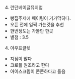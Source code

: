 4. 런던베이글뮤지엄
- 빵집주제에 웨이팅이 기가막히다. 
- 오픈 전에 일찍 가는것을 추천
- 한번정도는 가볼만 한곳
- 별점 : 3.5

4. 아우프글렛
- 지점이 많다
- 크로플 원조라고 한다
- 아이스크림이 쫀쫀하다고 들음